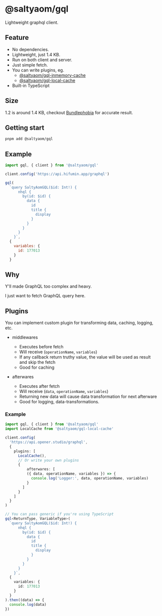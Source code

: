 # @saltyaom/gql
Lightweight graphql client.

## Feature
- No dependencies.
- Lightweight, just 1.4 KB.
- Run on both client and server.
- Just simple fetch.
- You can write plugins, eg.
  - [@saltyaom/gql-inmemory-cache](https://github.com/saltyaom/gql-inmemory-cache)
  - [@saltyaom/gql-local-cache](https://github.com/saltyaom/gql-local-cache)
- Built-in TypeScript

## Size
1.2 is around 1.4 KB, checkout [Bundlephobia](https://bundlephobia.com/package/@saltyaom/gql) for accurate result.

## Getting start
```bash
pnpm add @saltyaom/gql
```

## Example
```jsx
import gql, { client } from '@saltyaom/gql'

client.config('https://api.hifumin.app/graphql')

gql(
  `query SaltyAomGQL($id: Int!) {
      nhql {
        by(id: $id) {
          data {
            id
            title {
              display
            }
          }
        }
      }
    }`,
  {
    variables: {
      id: 177013
    }
  }
```

## Why
Y'll made GraphQL too complex and heavy.

I just want to fetch GraphQL query here.


## Plugins
You can implement custom plugin for transforming data, caching, logging, etc.

- middlewares
	- Executes before fetch
	- Will receive (`operationName`, `variables`)
	- If any callback return truthy value, the value will be used as result and skip the fetch
	- Good for caching

- afterwares
	- Executes after fetch
	- Will receive (`data`, `operationName`, `variables`)
	- Returning new data will cause data transformation for next afterware
	- Good for logging, data-transformations.

### Example
```typescript
import gql, { client } from '@saltyaom/gql'
import LocalCache from '@saltyaom/gql-local-cache'

client.config(
  'https://api.opener.studio/graphql', 
  {
    plugins: [
      LocalCache(),
      // Or write your own plugins
      {
          afterwares: [
          ({ data, operationName, variables }) => {
            console.log('Logger:', data, operationName, variables)
          }
        ]
      }
    ]
  }
)

// You can pass generic if you're using TypeScript
gql<ReturnType, VariableType>(
  `query SaltyAomGQL($id: Int!) {
      nhql {
        by(id: $id) {
          data {
            id
            title {
              display
            }
          }
        }
      }
    }`,
  {
    variables: {
      id: 177013
    }
  }
).then((data) => {
  console.log(data)
})
```